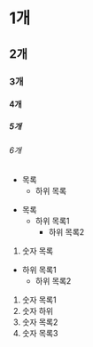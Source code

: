 # 1개
## 2개
### 3개
#### 4개
##### 5개
###### 6개

* 목록
  - 하위 목록
- 목록
  - 하위 목록1
    - 하위 목록2
1. 숫자 목록
  - 하위 목록1
    + 하위 목록2
    
1. 숫자 목록1
  1. 숫자 하위
2. 숫자 목록2
3. 숫자 목록3

